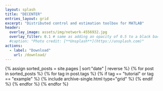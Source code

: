 ```yaml
---
layout: splash
title: "DECENTER"
entries_layout: grid
excerpt: "Distributed control and estimation toolbox for MATLAB"
header:
  overlay_image: assets/img/network-4556932.jpg
  overlay_filter: 0.1 # same as adding an opacity of 0.5 to a black background
  #caption: "Photo credit: [**Unsplash**](https://unsplash.com)"
actions:
  - label: "Download"
    url: /download/
---
```


<div class="grid__wrapper">
{% assign sorted_posts = site.pages | sort:"date" | reverse %}
{% for post in sorted_posts %}
{% for tag in post.tags %}
  {% if tag == "tutorial" or tag == "example"  %}
    {% include archive-single.html type="grid" %}
    {% endif %}
{% endfor %}
{% endfor %}
</div>
